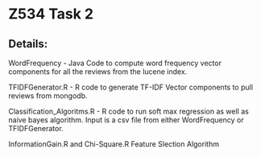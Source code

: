 # Z534 Task 2

## Details: 

WordFrequency - Java Code to compute word frequency vector components for all the reviews from the lucene index.

TFIDFGenerator.R - R code to generate TF-IDF Vector components to pull reviews from mongodb.

Classification_Algoritms.R - R code to run soft max regression as well as naive bayes algorithm. Input is a csv file from either WordFrequency or TFIDFGenerator.

InformationGain.R and Chi-Square.R Feature Slection Algorithm
